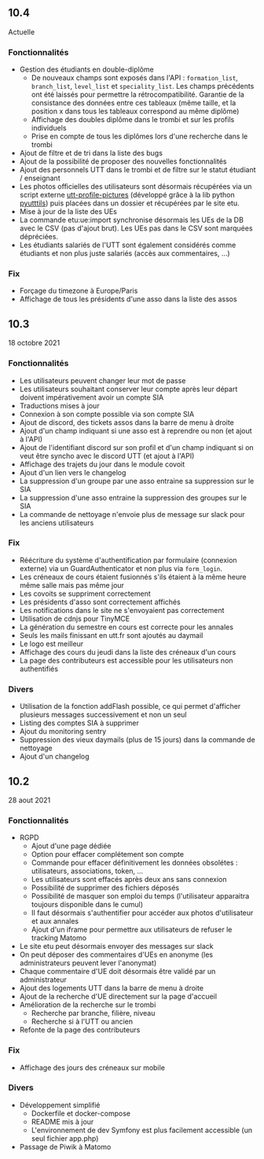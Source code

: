 ## 10.4

Actuelle

### Fonctionnalités

* Gestion des étudiants en double-diplôme
  * De nouveaux champs sont exposés dans l'API : `formation_list`, `branch_list`, `level_list` et `speciality_list`. Les champs précédents ont été laissés pour permettre la rétrocompatibilité. Garantie de la consistance des données entre ces tableaux (même taille, et la position x dans tous les tableaux correspond au même diplôme)
  * Affichage des doubles diplôme dans le trombi et sur les profils individuels
  * Prise en compte de tous les diplômes lors d'une recherche dans le trombi
* Ajout de filtre et de tri dans la liste des bugs
* Ajout de la possibilité de proposer des nouvelles fonctionnalités
* Ajout des personnels UTT dans le trombi et de filtre sur le statut étudiant / enseignant
* Les photos officielles des utilisateurs sont désormais récupérées via un script externe [utt-profile-pictures](https://github.com/ungdev/utt-profile-pictures) (développé grâce à la lib python [pyutttils](http://github.com/larueli/pyutttils/)) puis placées dans un dossier et récupérées par le site etu.
* Mise à jour de la liste des UEs
* La commande etu:ue:import synchronise désormais les UEs de la DB avec le CSV (pas d'ajout brut). Les UEs pas dans le CSV sont marquées dépréciées.
* Les étudiants salariés de l'UTT sont également considérés comme étudiants et non plus juste salariés (accès aux commentaires, ...)

### Fix

* Forçage du timezone à Europe/Paris
* Affichage de tous les présidents d'une asso dans la liste des assos

## 10.3

18 octobre 2021

### Fonctionnalités

* Les utilisateurs peuvent changer leur mot de passe
* Les utilisateurs souhaitant conserver leur compte après leur départ doivent impérativement avoir un compte SIA
* Traductions mises à jour
* Connexion à son compte possible via son compte SIA
* Ajout de discord, des tickets assos dans la barre de menu à droite
* Ajout d'un champ indiquant si une asso est à reprendre ou non (et ajout à l'API)
* Ajout de l'identifiant discord sur son profil et d'un champ indiquant si on veut être syncho avec le discord UTT (et ajout à l'API)
* Affichage des trajets du jour dans le module covoit
* Ajout d'un lien vers le changelog
* La suppression d'un groupe par une asso entraine sa suppression sur le SIA
* La suppression d'une asso entraine la suppression des groupes sur le SIA
* La commande de nettoyage n'envoie plus de message sur slack pour les anciens utilisateurs

### Fix

* Réécriture du système d'authentification par formulaire (connexion externe) via un GuardAuthenticator et non plus via `form_login`.
* Les créneaux de cours étaient fusionnés s'ils étaient à la même heure même salle mais pas même jour
* Les covoits se suppriment correctement
* Les présidents d'asso sont correctement affichés
* Les notifications dans le site ne s'envoyaient pas correctement
* Utilisation de cdnjs pour TinyMCE
* La génération du semestre en cours est correcte pour les annales
* Seuls les mails finissant en utt.fr sont ajoutés au daymail
* Le logo est meilleur
* Affichage des cours du jeudi dans la liste des créneaux d'un cours
* La page des contributeurs est accessible pour les utilisateurs non authentifiés

### Divers

* Utilisation de la fonction addFlash possible, ce qui permet d'afficher plusieurs messages successivement et non un seul
* Listing des comptes SIA à supprimer
* Ajout du monitoring sentry
* Suppression des vieux daymails (plus de 15 jours) dans la commande de nettoyage
* Ajout d'un changelog

## 10.2

28 aout 2021

### Fonctionnalités

* RGPD
  * Ajout d'une page dédiée
  * Option pour effacer complétement son compte
  * Commande pour effacer définitivement les données obsolétes : utilisateurs, associations, token, ...
  * Les utilisateurs sont effacés après deux ans sans connexion
  * Possibilité de supprimer des fichiers déposés
  * Possibilité de masquer son emploi du temps (l'utilisateur apparaitra toujours disponible dans le cumul)
  * Il faut désormais s'authentifier pour accéder aux photos d'utilisateur et aux annales
  * Ajout d'un iframe pour permettre aux utilisateurs de refuser le tracking Matomo
* Le site etu peut désormais envoyer des messages sur slack
* On peut déposer des commentaires d'UEs en anonyme (les administrateurs peuvent lever l'anonymat)
* Chaque commentaire d'UE doit désormais être validé par un administrateur 
* Ajout des logements UTT dans la barre de menu à droite
* Ajout de la recherche d'UE directement sur la page d'accueil
* Amélioration de la recherche sur le trombi
  * Recherche par branche, filière, niveau
  * Recherche si à l'UTT ou ancien
* Refonte de la page des contributeurs

### Fix

* Affichage des jours des créneaux sur mobile

### Divers

* Développement simplifié
  * Dockerfile et docker-compose
  * README mis à jour
  * L'environnement de dev Symfony est plus facilement accessible (un seul fichier app.php)
* Passage de Piwik à Matomo